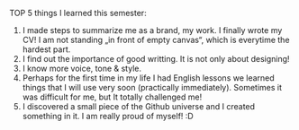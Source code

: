 TOP 5 things I learned this semester:

1. I made steps to summarize me as a brand, my work. I finally wrote my CV! I am not standing „in front of empty canvas“, which is everytime the hardest part.
2. I find out the importance of good writting. It is not only about designing!
3. I know more voice, tone & style.
4. Perhaps for the first time in my life I had English lessons we learned things that I will use very soon (practically immediately). Sometimes it was difficult for me, but It totally challenged me! 
5. I discovered a small piece of the Github universe and I created something in it. I am really proud of myself! :D

